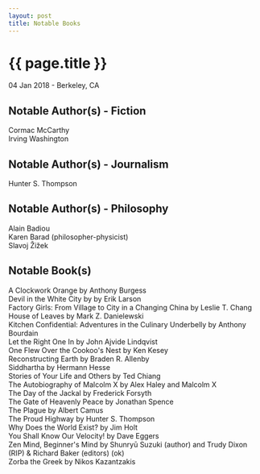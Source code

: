 ```yaml
---
layout: post
title: Notable Books
---
```


{{ page.title }}
================

<p class="meta">04 Jan 2018 - Berkeley, CA</p>

## Notable Author(s) - Fiction
Cormac McCarthy  
Irving Washington

## Notable Author(s) - Journalism
Hunter S. Thompson

## Notable Author(s) - Philosophy
Alain Badiou  
Karen Barad (philosopher-physicist)  
Slavoj Žižek

## Notable Book(s)
A Clockwork Orange by Anthony Burgess  
Devil in the White City by by Erik Larson  
Factory Girls: From Village to City in a Changing China by Leslie T. Chang  
House of Leaves by Mark Z. Danielewski  
Kitchen Confidential: Adventures in the Culinary Underbelly by Anthony Bourdain  
Let the Right One In by John Ajvide Lindqvist  
One Flew Over the Cookoo's Nest by Ken Kesey  
Reconstructing Earth by Braden R. Allenby  
Siddhartha by Hermann Hesse  
Stories of Your Life and Others by Ted Chiang  
The Autobiography of Malcolm X by Alex Haley and Malcolm X  
The Day of the Jackal by Frederick Forsyth  
The Gate of Heavenly Peace by Jonathan Spence  
The Plague by Albert Camus  
The Proud Highway by Hunter S. Thompson  
Why Does the World Exist? by Jim Holt  
You Shall Know Our Velocity! by Dave Eggers  
Zen Mind, Beginner's Mind by Shunryū Suzuki (author) and Trudy Dixon (RIP) & Richard Baker (editors) (ok)  
Zorba the Greek by Nikos Kazantzakis